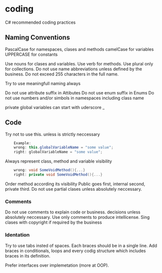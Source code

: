 # coding

C# recommended coding practices

## Naming Conventions

PascalCase for namespaces, clases and methods
camelCase for variables
UPPERCASE for constants

Use nouns for clases and variables.
Use verb for methods.
Use plural only for collections.
Do not use name abbreviations unless defined by the business.
Do not exceed 255 characters in the full name.

Try to use meaningfull naming always

Do not use attribute suffix in Attibutes
Do not use enum suffix in Enums
Do not use numbers and/or simbols in namespaces including class name

private global variables can start with uderscore _

## Code  

Try not to use this. unless is strictly neccessary

```cs
    Example:
    wrong: this.globalVariableName = "some value";
    right: globalVariableName = "some value";
```

Always represent class, method and variable visibility

```cs
    wrong: void SomeVoidMethod(){...}
    right: private void SomeVoidMethod(){...}
```

Order method according its visibility Public goes first, internal second, private third.
Do not use partial clases unless absolutely neccessary.

### Comments

Do not use comments to explain code or business. decisions unless absolutely neccessary.
Use only comments to produce intellicense.
Sing clases with copyright if required by the business

### Identation

Try to use tabs insted of spaces.
Each braces should be in a single line.
Add braces in conditionals, loops and every codig structure which includes braces in its definition.

Prefer interfaces over implemetation (more at OOP).
